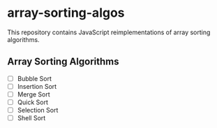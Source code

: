 # array-sorting-algos

This repository contains JavaScript reimplementations of array sorting algorithms.


## Array Sorting Algorithms
- [ ] Bubble Sort
- [ ] Insertion Sort
- [ ] Merge Sort
- [ ] Quick Sort
- [ ] Selection Sort
- [ ] Shell Sort

